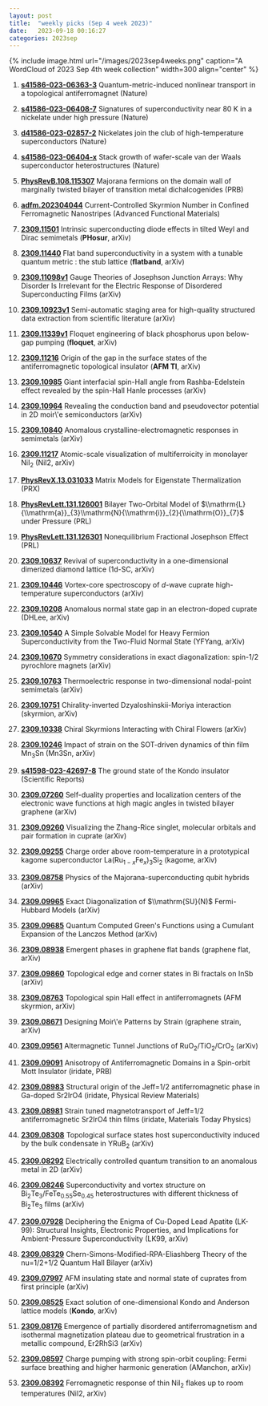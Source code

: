 ```yaml
---
layout: post
title:  "weekly picks (Sep 4 week 2023)"
date:   2023-09-18 00:16:27
categories: 2023sep
---
```



{% include image.html url="/images/2023sep4weeks.png" caption="A WordCloud of 2023 Sep 4th week collection" width=300 align="center" %}



1. **[s41586-023-06363-3](https://www.nature.com/articles/s41586-023-06363-3)** Quantum-metric-induced nonlinear transport in a topological antiferromagnet (Nature)

1. **[s41586-023-06408-7](https://www.nature.com/articles/s41586-023-06408-7)** Signatures of superconductivity near 80 K in a nickelate under high pressure (Nature)

1. **[d41586-023-02857-2](https://www.nature.com/articles/d41586-023-02857-2)** Nickelates join the club of high-temperature superconductors (Nature)

1. **[s41586-023-06404-x](https://www.nature.com/articles/s41586-023-06404-x)** Stack growth of wafer-scale van der Waals superconductor heterostructures (Nature)




1. **[PhysRevB.108.115307](https://link.aps.org/doi/10.1103/PhysRevB.108.115307)** Majorana fermions on the domain wall of marginally twisted bilayer of transition metal dichalcogenides (PRB)

1. **[adfm.202304044](https://onlinelibrary.wiley.com/doi/abs/10.1002/adfm.202304044)** Current-Controlled Skyrmion Number in Confined Ferromagnetic Nanostripes (Advanced Functional Materials)






1. **[2309.11501](http://arxiv.org/abs/2309.11501)** Intrinsic superconducting diode effects in tilted Weyl and Dirac semimetals (**PHosur**, arXiv)

1. **[2309.11440](http://arxiv.org/abs/2309.11440)** Flat band superconductivity in a system with a tunable quantum metric : the stub lattice (**flatband**, arXiv)

1. **[2309.11098v1](https://arxiv.org/abs/2309.11098v1)** Gauge Theories of Josephson Junction Arrays: Why Disorder Is Irrelevant for the Electric Response of Disordered Superconducting Films (arXiv)

1. **[2309.10923v1](https://arxiv.org/abs/2309.10923v1)** Semi-automatic staging area for high-quality structured data extraction from scientific literature (arXiv)

1. **[2309.11339v1](https://arxiv.org/abs/2309.11339v1)** Floquet engineering of black phosphorus upon below-gap pumping (**floquet**, arXiv)

1. **[2309.11216](http://arxiv.org/abs/2309.11216)** Origin of the gap in the surface states of the antiferromagnetic topological insulator (**AFM TI**, arXiv)

1. **[2309.10985](http://arxiv.org/abs/2309.10985)** Giant interfacial spin-Hall angle from Rashba-Edelstein effect revealed by the spin-Hall Hanle processes (arXiv)

1. **[2309.10964](http://arxiv.org/abs/2309.10964)** Revealing the conduction band and pseudovector potential in 2D moir\\'e semiconductors (arXiv)

1. **[2309.10840](http://arxiv.org/abs/2309.10840)** Anomalous crystalline-electromagnetic responses in semimetals (arXiv)

1. **[2309.11217](http://arxiv.org/abs/2309.11217)** Atomic-scale visualization of multiferroicity in monolayer NiI$_2$ (NiI2, arXiv)

1. **[PhysRevX.13.031033](https://link.aps.org/doi/10.1103/PhysRevX.13.031033)** Matrix Models for Eigenstate Thermalization (PRX)

1. **[PhysRevLett.131.126001](https://link.aps.org/doi/10.1103/PhysRevLett.131.126001)** Bilayer Two-Orbital Model of $\\mathrm{L}{\\mathrm{a}}_{3}\\mathrm{N}{\\mathrm{i}}_{2}{\\mathrm{O}}_{7}$ under Pressure (PRL)





1. **[PhysRevLett.131.126301](https://link.aps.org/doi/10.1103/PhysRevLett.131.126301)** Nonequilibrium Fractional Josephson Effect (PRL)



1. **[2309.10637](http://arxiv.org/abs/2309.10637)** Revival of superconductivity in a one-dimensional dimerized diamond lattice (1d-SC, arXiv)

1. **[2309.10446](http://arxiv.org/abs/2309.10446)** Vortex-core spectroscopy of $d$-wave cuprate high-temperature superconductors (arXiv)

1. **[2309.10208](http://arxiv.org/abs/2309.10208)** Anomalous normal state gap in an electron-doped cuprate (DHLee, arXiv)

1. **[2309.10540](http://arxiv.org/abs/2309.10540)** A Simple Solvable Model for Heavy Fermion Superconductivity from the Two-Fluid Normal State (YFYang, arXiv)

1. **[2309.10670](http://arxiv.org/abs/2309.10670)** Symmetry considerations in exact diagonalization: spin-1/2 pyrochlore magnets (arXiv)

1. **[2309.10763](http://arxiv.org/abs/2309.10763)** Thermoelectric response in two-dimensional nodal-point semimetals (arXiv)

1. **[2309.10751](http://arxiv.org/abs/2309.10751)** Chirality-inverted Dzyaloshinskii-Moriya interaction (skyrmion, arXiv)

1. **[2309.10338](http://arxiv.org/abs/2309.10338)** Chiral Skyrmions Interacting with Chiral Flowers (arXiv)

1. **[2309.10246](http://arxiv.org/abs/2309.10246)** Impact of strain on the SOT-driven dynamics of thin film Mn$_3$Sn (Mn3Sn, arXiv)





1. **[s41598-023-42697-8](https://www.nature.com/articles/s41598-023-42697-8)** The ground state of the Kondo insulator (Scientific Reports)


1. **[2309.07260](http://arxiv.org/abs/2309.07260)** Self-duality properties and localization centers of the electronic wave functions at high magic angles in twisted bilayer graphene (arXiv)





1. **[2309.09260](http://arxiv.org/abs/2309.09260)** Visualizing the Zhang-Rice singlet, molecular orbitals and pair formation in cuprate (arXiv)

1. **[2309.09255](http://arxiv.org/abs/2309.09255)** Charge order above room-temperature in a prototypical kagome superconductor La(Ru$_{1-x}$Fe$_{x}$)$_{3}$Si$_{2}$ (kagome, arXiv)

1. **[2309.08758](http://arxiv.org/abs/2309.08758)** Physics of the Majorana-superconducting qubit hybrids (arXiv)

1. **[2309.09965](http://arxiv.org/abs/2309.09965)** Exact Diagonalization of $\\mathrm{SU}(N)$ Fermi-Hubbard Models (arXiv)

1. **[2309.09685](http://arxiv.org/abs/2309.09685)** Quantum Computed Green's Functions using a Cumulant Expansion of the Lanczos Method (arXiv)

1. **[2309.08938](http://arxiv.org/abs/2309.08938)** Emergent phases in graphene flat bands (graphene flat, arXiv)

1. **[2309.09860](http://arxiv.org/abs/2309.09860)** Topological edge and corner states in Bi fractals on InSb (arXiv)

1. **[2309.08763](http://arxiv.org/abs/2309.08763)** Topological spin Hall effect in antiferromagnets (AFM skyrmion, arXiv)

1. **[2309.08671](http://arxiv.org/abs/2309.08671)** Designing Moir\\'e Patterns by Strain (graphene strain, arXiv)

1. **[2309.09561](http://arxiv.org/abs/2309.09561)** Altermagnetic Tunnel Junctions of RuO$_2$/TiO$_2$/CrO$_2$ (arXiv)

1. **[2309.09091](http://arxiv.org/abs/2309.09091)** Anisotropy of Antiferromagnetic Domains in a Spin-orbit Mott Insulator (iridate, PRB)

1. **[2309.08983](http://arxiv.org/abs/2309.08983)** Structural origin of the Jeff=1/2 antiferromagnetic phase in Ga-doped Sr2IrO4 (iridate, Physical Review Materials)

1. **[2309.08981](http://arxiv.org/abs/2309.08981)** Strain tuned magnetotransport of Jeff=1/2 antiferromagnetic Sr2IrO4 thin films (iridate, Materials Today Physics)




1. **[2309.08308](http://arxiv.org/abs/2309.08308)** Topological surface states host superconductivity induced by the bulk condensate in YRuB$_2$ (arXiv)

1. **[2309.08292](http://arxiv.org/abs/2309.08292)** Electrically controlled quantum transition to an anomalous metal in 2D (arXiv)

1. **[2309.08246](http://arxiv.org/abs/2309.08246)** Superconductivity and vortex structure on Bi$_{2}$Te$_{3}$/FeTe$_{0.55}$Se$_{0.45}$ heterostructures with different thickness of Bi$_{2}$Te$_{3}$ films (arXiv)

1. **[2309.07928](http://arxiv.org/abs/2309.07928)** Deciphering the Enigma of Cu-Doped Lead Apatite (LK-99): Structural Insights, Electronic Properties, and Implications for Ambient-Pressure Superconductivity (LK99, arXiv)

1. **[2309.08329](http://arxiv.org/abs/2309.08329)** Chern-Simons-Modified-RPA-Eliashberg Theory of the nu=1/2+1/2 Quantum Hall Bilayer (arXiv)

1. **[2309.07997](http://arxiv.org/abs/2309.07997)** AFM insulating state and normal state of cuprates from first principle (arXiv)

1. **[2309.08525](http://arxiv.org/abs/2309.08525)** Exact solution of one-dimensional Kondo and Anderson lattice models (**Kondo**, arXiv)

1. **[2309.08176](http://arxiv.org/abs/2309.08176)** Emergence of partially disordered antiferromagnetism and isothermal magnetization plateau due to geometrical frustration in a metallic compound, Er2RhSi3 (arXiv)

1. **[2309.08597](http://arxiv.org/abs/2309.08597)** Charge pumping with strong spin-orbit coupling: Fermi surface breathing and higher harmonic generation (AManchon, arXiv)

1. **[2309.08392](http://arxiv.org/abs/2309.08392)** Ferromagnetic response of thin NiI$_2$ flakes up to room temperatures (NiI2, arXiv)
